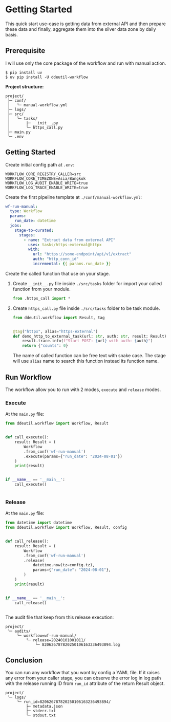 # Getting Started

This quick start use-case is getting data from external API and then prepare these
data and finally, aggregate them into the silver data zone by daily basis.

## Prerequisite

I will use only the core package of the workflow and run with manual action.

```shell
$ pip install uv
$ uv pip install -U ddeutil-workflow
```

**Project structure:**

```text
project/
 ├─ conf/
 │   ╰─ manual-workflow.yml
 ├─ logs/
 ├─ src/
 │   ╰─ tasks/
 │       ├─ __init__.py
 │       ╰─ https_call.py
 ├─ main.py
 ╰─ .env
```

## Getting Started

Create initial config path at `.env`:

```dotenv
WORKFLOW_CORE_REGISTRY_CALLER=src
WORKFLOW_CORE_TIMEZONE=Asia/Bangkok
WORKFLOW_LOG_AUDIT_ENABLE_WRITE=true
WORKFLOW_LOG_TRACE_ENABLE_WRITE=true
```

Create the first pipeline template at `./conf/manual-workflow.yml`:

```yaml title="./conf/manual-workflow.yml"
wf-run-manual:
  type: Workflow
  params:
    run_date: datetime
  jobs:
    stage-to-curated:
      stages:
        - name: "Extract data from external API"
          uses: tasks/https-external@httpx
          with:
            url: "https://some-endpoint/api/v1/extract"
            auth: "http_conn_id"
            incremental: {{ params.run_date }}
```

Create the called function that use on your stage.

1. Create `__init__.py` file inside `./src/tasks` folder for import your called
   function from your module.

   ```python title="./src/__init__.py"
   from .https_call import *
   ```

2. Create `https_call.py` file inside `./src/tasks` folder to be task module.

   ```python title="./src/https_call.py"
   from ddeutil.workflow import Result, tag


   @tag("httpx", alias="https-external")
   def demo_http_to_external_task(url: str, auth: str, result: Result) -> dict[str, int]:
       result.trace.info(f"Start POST: {url} with auth: {auth}")
       return {"counts": 0}
   ```

   The name of called function can be free text with snake case. The stage will
   use `alias` name to search this function instead its function name.

## Run Workflow

The workflow allow you to run with 2 modes, `execute` and `release` modes.

### Execute

At the `main.py` file:

```python title="./main.py"
from ddeutil.workflow import Workflow, Result


def call_execute():
    result: Result = (
        Workflow
        .from_conf('wf-run-manual')
        .execute(params={"run_date": "2024-08-01"})
    )
    print(result)


if __name__ == '__main__':
    call_execute()
```

```text

```

### Release

At the `main.py` file:

```python title="./main.py"
from datetime import datetime
from ddeutil.workflow import Workflow, Result, config


def call_release():
    result: Result = (
        Workflow
        .from_conf('wf-run-manual')
        .release(
            datetime.now(tz=config.tz),
            params={"run_date": "2024-08-01"},
        )
    )
    print(result)


if __name__ == '__main__':
    call_release()
```

```text

```

The audit file that keep from this release execution:

```text
project/
 ╰─ audits/
     ╰─ workflow=wf-run-manual/
         ╰─ release=20240101001011/
             ╰─ 820626787820250106163236493894.log
```

## Conclusion

You can run any workflow that you want by config a YAML file. If it raises any
error from your caller stage, you can observe the error log in log path with
the release running ID from `run_id` attribute of the return Result object.

```text
project/
 ╰─ logs/
     ╰─ run_id=820626787820250106163236493894/
         ├─ metadata.json
         ├─ stderr.txt
         ╰─ stdout.txt
```
